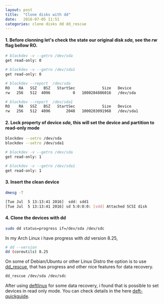 ```yaml
---
layout: post
title:  "Clone disks with dd"
date:   2016-07-05 11:51
categories: clone disks dd dd_rescue
---
```


#### 1. Before clonning let's check the state our original disk _sda_, see the _rw_ flag bellow RO.

```sh
# blockdev -v --getro /dev/sda
get read-only: 0

# blockdev -v --getro /dev/sda1
get read-only: 0

# blockdev --report  /dev/sda
RO    RA   SSZ   BSZ   StartSec            Size   Device
rw   256   512  4096          0   1000204886016   /dev/sda

# blockdev --report  /dev/sda1
RO    RA   SSZ   BSZ   StartSec            Size   Device
rw   256   512  4096       2048   1000203091968   /dev/sda1
```


#### 2. Lock property of device _sda_, this will set the device and partition to read-only mode

```sh
blockdev --setro /dev/sda
blockdev --setro /dev/sda1
```

```sh
# blockdev -v --getro /dev/sda
get read-only: 1

# blockdev -v --getro /dev/sda1
get read-only: 1
```


#### 3. Insert the clean device

```sh
dmesg -T 

[Tue Jul  5 13:13:41 2016]  sdd: sdd1
[Tue Jul  5 13:13:41 2016] sd 5:0:0:0: [sdd] Attached SCSI disk
```


#### 4. Clone the devices with dd

```sh
sudo dd status=progress if=/dev/sda /dev/sdc
```

In my Arch Linux i have progress with _dd_ version 8.25,

```sh
# dd --version
dd (coreutils) 8.25
```

On some of Debian/Ubuntu or other Linux Distro the option is to use [dd_rescue], 
that has progress and other nice features for data recovery.

```sh
dd_rescue /dev/sda /dev/sdc
```

After using [deftlinux] for some data recovery, i found that is possible to set devices in read only mode. You can check details in the here [deft-quickguide].


[dd_rescue]: http://www.garloff.de/kurt/linux/ddrescue/
[deftlinux]: http://www.deftlinux.net/
[deft-quickguide]: http://www.deftlinux.net/doc/DEFT%20Zero%20-%20Quick%20Guide%20v0.11%20[ENG].pdf

